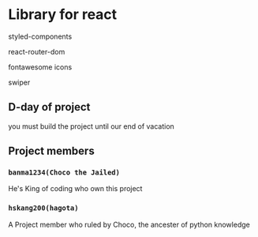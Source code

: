 # Library for react
styled-components

react-router-dom

fontawesome icons

swiper



## D-day of project

you must build the project until our end of vacation



## Project members

### `banma1234(Choco the Jailed)`

He's King of coding who own this project

### `hskang200(hagota)`

A Project member who ruled by Choco, the ancester of python knowledge
